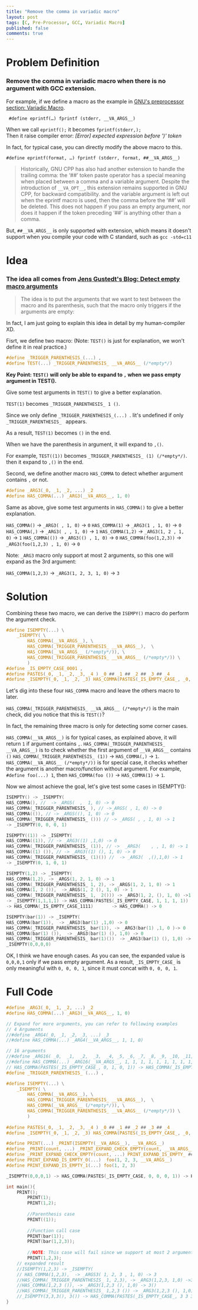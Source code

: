 ```yaml
---
title: "Remove the comma in variadic macro"
layout: post
tags: [C, Pre-Processor, GCC, Variadic Macro]
published: false
comments: true
---
```


# Problem Definition
### Remove the comma in variadic macro when there is no argument with GCC extension.

For example, if we define a macro as the example in [GNU's preprocessor section: Variadic Macro](https://gcc.gnu.org/onlinedocs/cpp/Variadic-Macros.html).

` #define eprintf(…) fprintf (stderr, __VA_ARGS__)`

When we call `eprintf();` it becomes `fprintf(stderr,);`  
Then  it raise compiler error: *[Error] expected expression before ')' token*

In fact, for typical case, you can directly modify the above macro to this.

`#define eprintf(format, …) fprintf (stderr, format, ##__VA_ARGS__)`

> Historically, GNU CPP has also had another extension to handle the trailing comma: the ‘##’ token paste operator has a special meaning when placed between a comma and a variable argument. Despite the introduction of `__VA_OPT__`, this extension remains supported in GNU CPP, for backward compatibility. and the variable argument is left out when the eprintf macro is used, then the comma before the ‘##’ will be deleted. This does not happen if you pass an empty argument, nor does it happen if the token preceding ‘##’ is anything other than a comma.

But, `##__VA_ARGS__` is only supported with extension, which means it doesn't support when you compile your code with C standard, such as `gcc -std=c11`
# Idea
### The idea all comes from [Jens Gustedt's Blog: Detect empty macro arguments](https://gustedt.wordpress.com/2010/06/08/detect-empty-macro-arguments/?fbclid=IwAR1Qv1NSGoLEorClLebfno-j5EbNvUTti2s49TRIEaelxobZH7-GkQjK5ww)

> The idea is to put the arguments that we want to test between the macro and its parenthesis, such that the macro only triggers if the arguments are empty:

In fact, I am just going to explain this idea in detail by my human-compiler XD.

Fisrt, we define two macro: (Note: `TEST()` is just for explanation, we won't define it in real practice.)

```c
#define _TRIGGER_PARENTHESIS_(...) ,
#define TEST(...) _TRIGGER_PARENTHESIS_ __VA_ARGS__ (/*empty*/)
```

**Key Point: `TEST()` will only be able to expand to `,` when we pass empty argument in TEST().**

Give some test arguments in `TEST()` to give a better explanation.

`TEST(1)` becomes `_TRIGGER_PARENTHESIS_ 1 ()`.

Since we only define `_TRIGGER_PARENTHESIS_(...) `.
Iit's undefined if only `_TRIGGER_PARENTHESIS_ ` appears.

As a result, `TEST(1)` becomes `()` in the end.

When we have the parenthesis in argument, it will expand to `,()`. 

For example, `TEST((1))` becomes `_TRIGGER_PARENTHESIS_ (1) (/*empty*/)`. then it expand to `,()` in the end.

Second, we define another macro `HAS_COMMA` to detect whether argument contains `,` or not.

```c
#define _ARG3(_0, _1, _2, ...) _2
#define HAS_COMMA(...) _ARG3(__VA_ARGS__, 1, 0)
```

Same as above, give some test arguments in `HAS_COMMA()` to give a better explanation.

`HAS_COMMA()` -> `_ARG3( , 1, 0)` -> `0`
`HAS_COMMA(1)` -> `_ARG3(1 , 1, 0)` -> `0`
`HAS_COMMA(,)` -> `_ARG3( , , 1, 0)` -> `1`
`HAS_COMMA(1,2)` -> `_ARG3(1, 2 , 1, 0)` -> `1`
`HAS_COMMA(())` -> `_ARG3(() , 1, 0)` -> `0`
`HAS_COMMA(foo(1,2,3))` -> `_ARG3(foo(1,2,3) , 1, 0)` -> `0`

Note: `_ARG3` macro only support at most 2 arguments, so this one will expand as the 3rd argument:

`HAS_COMMA(1,2,3)` -> `_ARG3(1, 2, 3, 1, 0)` -> `3`
# Solution
Combining these two macro, we can derive the `ISEMPY()` macro do perform the argument check.

```c
#define ISEMPTY(...) \
    _ISEMPTY( \
        HAS_COMMA(__VA_ARGS__), \
        HAS_COMMA(_TRIGGER_PARENTHESIS_ __VA_ARGS__),  \
        HAS_COMMA(__VA_ARGS__ (/*empty*/)), \
        HAS_COMMA(_TRIGGER_PARENTHESIS_ __VA_ARGS__ (/*empty*/)) \
        )
#define _IS_EMPTY_CASE_0001 ,
#define PASTES(_0, _1, _2, _3, _4 ) _0 ## _1 ## _2 ## _3 ## _4
#define _ISEMPTY(_0, _1, _2, _3) HAS_COMMA(PASTES(_IS_EMPTY_CASE_, _0, _1, _2, _3))
```

Let's dig into these four `HAS_COMMA` macro and leave the others macro to later.

`HAS_COMMA(_TRIGGER_PARENTHESIS_ __VA_ARGS__ (/*empty*/)` is the main check, did you notice that this is `TEST()`?

In fact, the remaining three macro is only for detecting some corner cases.

`HAS_COMMA(__VA_ARGS__)` is for typical cases, as explained above, it will return `1` if argument contains `,`.
`HAS_COMMA(_TRIGGER_PARENTHESIS_ __VA_ARGS__)` is to check whether the first argument of `__VA_ARGS__` contains `()`
`HAS_COMMA(_TRIGGER_PARENTHESIS_ (1))` -> `HAS_COMMA(,)` -> `1`.
`HAS_COMMA(__VA_ARGS__ (/*empty*/))` is for special case, it checks whether the argument is another macro/function without argument.
For example, `#define foo(...) 1`, then `HAS_COMMA(foo ())` -> `HAS_COMMA(1)` -> `1`.

Now we almost achieve the goal, let's give test some cases in ISEMPTY():

```c
ISEMPTY() -> _ISEMPTY(
HAS_COMMA(), //  -> _ARGS(  ,  1, 0) -> 0
HAS_COMMA(_TRIGGER_PARENTHESIS_ ), // ->_ARGS( , 1, 0) -> 0
HAS_COMMA(()), // -> _ARGS((), 1, 0) -> 0
HAS_COMMA(_TRIGGER_PARENTHESIS_ ())) // -> _ARGS( , , 1, 0) -> 1
-> _ISEMPTY(0, 0, 0, 1)
```

```c
ISEMPTY((1)) -> _ISEMPTY(
HAS_COMMA((1)), // -> _ARG3((1) ,1,0) -> 0
HAS_COMMA(_TRIGGER_PARENTHESIS_ (1)), // ->  _ARG3(    , , 1, 0) -> 1
HAS_COMMA((1) ()), // -> _ARG3((1) (), 1, 0) -> 0
HAS_COMMA(_TRIGGER_PARENTHESIS_ (1)()) //  -> _ARG3(  ,(),1,0) -> 1 
-> _ISEMPTY(0, 1, 0, 1)
```

```c
ISEMPTY(1,2) -> _ISEMPTY(
HAS_COMMA(1,2), -> _ARGS(1, 2, 1, 0) -> 1
HAS_COMMA(_TRIGGER_PARENTHESIS_ 1, 2), -> _ARGS(1, 2, 1, 0) -> 1
HAS_COMMA(1, 2 ()),  ->_ARGS(1, 2 (), 1, 0) -> 1
HAS_COMMA(_TRIGGER_PARENTHESIS_ 1,  2())) -> _ARG3(1, 2, (), 1, 0) ->1
-> _ISEMPTY(1,1,1,1) -> HAS_COMMA(PASTES(_IS_EMPTY_CASE, 1, 1, 1, 1))
-> HAS_COMMA(_IS_EMPTY_CASE_1111)		-> HAS_COMMA() -> 0
```

```c
ISEMPTY(bar(1)) -> _ISEMPTY(
HAS_COMMA(bar(1)),  -> _ARG3(bar(1) ,1,0) -> 0
HAS_COMMA(_TRIGGER_PARENTHESIS_ bar(1)), -> _ARG3(bar(1) ,1, 0 )-> 0
HAS_COMMA(bar(1) ()),  -> _ARG3(bar(1) (), 1,0) -> 0
HAS_COMMA(_TRIGGER_PARENTHESIS_ bar(1)())  -> _ARG3(bar(1) (), 1,0) -> 0
_ISEMPTY(0,0,0,0)
```

OK, I think we have enough cases. As you can see, the expanded value is `0,0,0,1` only if we pass empty argument.
As a result, `_IS_EMPTY_CASE_` is only meaningful with `0, 0, 0, 1`, since it must concat with `0, 0, 0, 1`. 

# Full Code
```c
#define _ARG3(_0, _1, _2, ...) _2
#define HAS_COMMA(...) _ARG3(__VA_ARGS__, 1, 0)

// Expand for more arguments, you can refer to following examples
// 4 Arguments
//#define _ARG4(_0, _1, _2, _3, ...) _3
//#define HAS_COMMA(...) _ARG4(__VA_ARGS__, 1, 1, 0)

// 16 arguments
//#define _ARG16( _0,  _1,  _2,  _3,  _4, _5, _6, _7, _8, _9, _10, _11, _12, _13, _14, _15, ...) _15
//#define HAS_COMMA(...) _ARG16(__VA_ARGS__, 1, 1, 1, 1, 1, 1, 1, 1, 1, 1, 1, 1, 1, 1, 0)
// HAS_COMMA(PASTES(_IS_EMPTY_CASE_, 0, 1, 0, 1)) -> HAS_COMMA(_IS_EMPTY_CASE_0101) -> HAS_COMMA() -> 0
#define _TRIGGER_PARENTHESIS_ (...) ,

#define ISEMPTY(...) \
    _ISEMPTY( \
        HAS_COMMA(__VA_ARGS__), \
        HAS_COMMA(_TRIGGER_PARENTHESIS_ __VA_ARGS__),  \
        HAS_COMMA(__VA_ARGS__ (/*empty*/)), \
        HAS_COMMA(_TRIGGER_PARENTHESIS_ __VA_ARGS__ (/*empty*/)) \
        ) 
												
#define PASTES(_0, _1, _2, _3, _4 ) _0 ## _1 ## _2 ## _3 ## _4
#define _ISEMPTY(_0, _1, _2, _3) HAS_COMMA(PASTES(_IS_EMPTY_CASE_, _0, _1, _2, _3))

#define PRINT(...) _PRINT(ISEMPTY(__VA_ARGS__), __VA_ARGS__)
#define _PRINT(count, ...) _PRINT_EXPAND_CHECK_EMPTY(count, __VA_ARGS__)
#define _PRINT_EXPAND_CHECK_EMPTY(count, ...) PRINT_EXPAND_IS_EMPTY_ ##count (__VA_ARGS__)
#define PRINT_EXPAND_IS_EMPTY_0(...)  foo(1, 2, 3, __VA_ARGS__)
#define PRINT_EXPAND_IS_EMPTY_1(...) foo(1, 2, 3)

_ISEMPTY(0,0,0,1) -> HAS_COMMA(PASTES(_IS_EMPTY_CASE, 0, 0, 0, 1)) -> HAS_COMMA(_IS_EMPTY_CASE_0001) -> HAS_COMMA(,) -> 1

int main(){
    PRINT();
		PRINT(1);
		PRINT(1,2);
		
		//Parenthesis case
		PRINT((1));
		
		//Function call case
		PRINT(bar(1));
		PRINT(bar(1,2,3));
		
		//NOTE: This case will fail since we support at most 2 arguments in _ARG3
		PRINT(1,2,3);
    // expanded result
    //ISEMPTY(1,2,3) -> _ISEMPTY(
    // HAS_COMMA(1,2,3),  -> _ARGS3( 1, 2, 3 , 1, 0) -> 3
    //HAS_COMMA(_TRIGGER_PARENTHESIS_ 1, 2,3), -> _ARG3(1,2,3, 1,0) ->3 
    //HAS_COMMA(1,2,3 ()), -> _ARG3(1,2,3 (), 1,0) -> 3()
    //HAS_COMMA(_TRIGGER_PARENTHESIS_ 1,2,3 ()) -> _ARG3(1,2,3 (), 1,0) -> 3()
    //_ISEMPTY(3,3,3(), 3()) -> HAS_COMMA(PASTES(_IS_EMPTY_CASE_, 3 3 3(), 3()))  -> HAS_COMMA(_IS_EMPTY_CASE_333()3()) -> build fail!!
}
```
